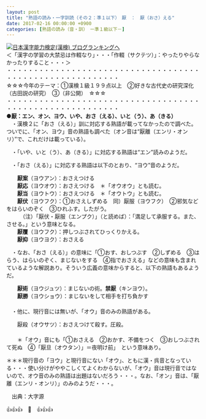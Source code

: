 ```yaml
---
layout: post
title: "熟語の読み・一字訓読（その２：準１以下）　厭　：　厭（おさ）える"
date: 2017-02-16 00:00:00 +0900
categories: [熟語の読み（音・訓）　ー準１級以下－]
---
```


[![](/syuusyuu9701/assets/images/熟語の読み・一字訓読（その２：準１以下）-厭-：-厭（おさ）える-br_c_3028_1.gif)](http://blog.with2.net/link.php?1659096:3028 "日本漢字能力検定(漢検) ブログランキングへ")[日本漢字能力検定(漢検) ブログランキングへ](http://blog.with2.net/link.php?1659096:3028)  
＜「漢字の学習の大禁忌は作輟なり」・・・「作輟（サクテツ）」：やったりやらなかったりすること・・・＞  
・・・・・・・・・・・・・・・・・・・・・・・・・・・・・・・・・・・・・・・・・・・・・・・・・・・・・・・・・  
☆☆☆今年のテーマ：①漢検１級１９９点以上　②好きな古代史の研究深化（古田説の研究）　③（非公開）　☆☆☆　　  
・・・・・・・・・・・・・・・・・・・・・・・・・・・・・・・・・・・・・・・・・・・・・・・・・・・・・・・・・  
**●厭：エン、オン、ヨウ、いや、おさ（える）、いと（う）、あ（きる）**  
　・漢検２に「おさ（える）」訓に対応する熟語が載ってなかったので調べた。ついでに、「オン、ヨウ」音の熟語も調べた（オン音は“厭離（エンリ・オンリ）”で、これだけは載っている）。  
  
　・「いや、いと（う）、あ（きる）」に対応する熟語は“エン”読みのようだ。  
  
　・「おさ（える）」に対応する熟語は以下のとおり、“ヨウ”音のようだ。  
  
　　**厭案**（ヨウアン）：おさえつける  
　　**厭応**（ヨウオウ）：おさえつける　＊「オウオウ」とも読む。  
　　**厭当**（ヨウトウ）：おさえつける　＊「オウトウ」とも読む。  
　　**厭伏**（ヨウフク）：①おさえしずめる　同）厭服（ヨウフク）　②邪気などをはらいのぞく　③ひれふす。したがう。  
　　　（注）「厭伏・厭服（エンプク）」（と読めば）：「満足して承服する。また、させる。」という意味となる。  
　　**厭覆**（ヨウフク）：押しつぶされてひっくりかえる。  
　　**厭抑**（ヨウヨク）：おさえる  
  
　・なお、「おさ（える）」の意味に「①おす、おしつぶす　②しずめる　③はらう、はらいのぞく、まじないをする　④指でおさえる」などの意味も含まれているような解説あり。そういう広義の意味からすると、以下の熟語もあるようだ。  
  
　　**厭術**（ヨウジュツ）：まじないの術。**禁厭**（キンヨウ）。  
　　**厭勝**（ヨウショウ）：まじないをして相手を打ち負かす  
　  
　・他に、現行音には無いが、「オウ」音のみの熟語がある。  
  
　　厭殺（オウサツ）：おさえつけて殺す。圧殺。  
　　　  
　　＊「オウ」音にも「①おさえる　②おかす、不備をつく　③おしつぶされて死ぬ　④「厭旦（オウタン）」＝夜明け前」　という意味あり。  
  
＊＊＊現行音の「ヨウ」と現行音にない「オウ」、ともに漢・呉音となっている・・・使い分けがややこしくてよくわからないが、「オウ」音は現行音ではないので、オウ音のみの熟語は出題はないだろう・・・。なお、「オン」音は、「厭離（エンリ・オンリ）」のみのようだ・・・。  
  
　出典：大字源  
  
👍👍👍　🐔　👍👍👍  
  
  
  
  
  
　  
　